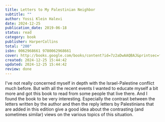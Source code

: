 ```yaml
---
title: Letters to My Palestinian Neighbor
subtitle: ""
author: Yossi Klein Halevi
date: 2024-12-25
publication_date: 2019-06-18
status: read
category: book
publisher: HarperCollins
total: "200"
isbn: 0062968661 9780062968661
cover: http://books.google.com/books/content?id=7z2aDwAAQBAJ&printsec=frontcover&img=1&zoom=1&edge=curl&source=gbs_api
created: 2024-12-25 15:44:42
updated: 2024-12-25 15:44:42
review: done
---
```



I've not really concerned myself in depth with the Israel-Palestine conflict
much before. But with all the recent events I wanted to educate myself a bit
more and got this book to read from some people that live there. And I found
the book to be very interesting. Especially the contrast between the letters
written by the author and then the reply letters by Palestinians that are
added in this edition give a good idea about the contrasting (and sometimes
similar) views on the various topics of this situation.

